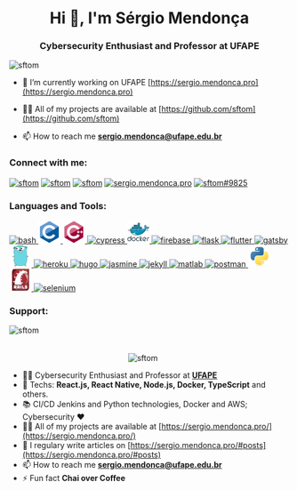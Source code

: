 <h1 align="center">Hi 👋, I'm Sérgio Mendonça</h1>
<h3 align="center">Cybersecurity Enthusiast and Professor at UFAPE</h3>

<p align="left"> <img src="https://komarev.com/ghpvc/?username=sftom&label=Profile%20views&color=0e75b6&style=flat" alt="sftom" /> </p>

- 🔭 I’m currently working on UFAPE [https://sergio.mendonca.pro](https://sergio.mendonca.pro)

- 👨‍💻 All of my projects are available at [https://github.com/sftom](https://github.com/sftom)

- 📫 How to reach me **sergio.mendonca@ufape.edu.br**

<h3 align="left">Connect with me:</h3>
<p align="left">
<a href="https://dev.to/sftom" target="blank"><img align="center" src="https://cdn.jsdelivr.net/npm/simple-icons@3.0.1/icons/dev-dot-to.svg" alt="sftom" height="30" width="40" /></a>
<a href="https://twitter.com/sftom" target="blank"><img align="center" src="https://raw.githubusercontent.com/rahuldkjain/github-profile-readme-generator/master/src/images/icons/Social/twitter.svg" alt="sftom" height="30" width="40" /></a>
<a href="https://stackoverflow.com/users/sftom" target="blank"><img align="center" src="https://raw.githubusercontent.com/rahuldkjain/github-profile-readme-generator/master/src/images/icons/Social/stack-overflow.svg" alt="sftom" height="30" width="40" /></a>
<a href="https://instagram.com/sergio.mendonca.pro" target="blank"><img align="center" src="https://raw.githubusercontent.com/rahuldkjain/github-profile-readme-generator/master/src/images/icons/Social/instagram.svg" alt="sergio.mendonca.pro" height="30" width="40" /></a>
<a href="https://discord.gg/sftom#9825" target="blank"><img align="center" src="https://raw.githubusercontent.com/rahuldkjain/github-profile-readme-generator/master/src/images/icons/Social/discord.svg" alt="sftom#9825" height="30" width="40" /></a>
</p>

<h3 align="left">Languages and Tools:</h3>
<p align="left"> <a href="https://www.gnu.org/software/bash/" target="_blank"> <img src="https://www.vectorlogo.zone/logos/gnu_bash/gnu_bash-icon.svg" alt="bash" width="40" height="40"/> </a> <a href="https://www.cprogramming.com/" target="_blank"> <img src="https://raw.githubusercontent.com/devicons/devicon/master/icons/c/c-original.svg" alt="c" width="40" height="40"/> </a> <a href="https://www.w3schools.com/cpp/" target="_blank"> <img src="https://raw.githubusercontent.com/devicons/devicon/master/icons/cplusplus/cplusplus-original.svg" alt="cplusplus" width="40" height="40"/> </a> <a href="https://www.cypress.io" target="_blank"> <img src="https://raw.githubusercontent.com/simple-icons/simple-icons/6e46ec1fc23b60c8fd0d2f2ff46db82e16dbd75f/icons/cypress.svg" alt="cypress" width="40" height="40"/> </a> <a href="https://www.docker.com/" target="_blank"> <img src="https://raw.githubusercontent.com/devicons/devicon/master/icons/docker/docker-original-wordmark.svg" alt="docker" width="40" height="40"/> </a> <a href="https://firebase.google.com/" target="_blank"> <img src="https://www.vectorlogo.zone/logos/firebase/firebase-icon.svg" alt="firebase" width="40" height="40"/> </a> <a href="https://flask.palletsprojects.com/" target="_blank"> <img src="https://www.vectorlogo.zone/logos/pocoo_flask/pocoo_flask-icon.svg" alt="flask" width="40" height="40"/> </a> <a href="https://flutter.dev" target="_blank"> <img src="https://www.vectorlogo.zone/logos/flutterio/flutterio-icon.svg" alt="flutter" width="40" height="40"/> </a> <a href="https://www.gatsbyjs.com/" target="_blank"> <img src="https://www.vectorlogo.zone/logos/gatsbyjs/gatsbyjs-icon.svg" alt="gatsby" width="40" height="40"/> </a> <a href="https://golang.org" target="_blank"> <img src="https://raw.githubusercontent.com/devicons/devicon/master/icons/go/go-original.svg" alt="go" width="40" height="40"/> </a> <a href="https://heroku.com" target="_blank"> <img src="https://www.vectorlogo.zone/logos/heroku/heroku-icon.svg" alt="heroku" width="40" height="40"/> </a> <a href="https://gohugo.io/" target="_blank"> <img src="https://api.iconify.design/logos-hugo.svg" alt="hugo" width="40" height="40"/> </a> <a href="https://jasmine.github.io/" target="_blank"> <img src="https://www.vectorlogo.zone/logos/jasmine/jasmine-icon.svg" alt="jasmine" width="40" height="40"/> </a> <a href="https://jekyllrb.com/" target="_blank"> <img src="https://www.vectorlogo.zone/logos/jekyllrb/jekyllrb-icon.svg" alt="jekyll" width="40" height="40"/> </a> <a href="https://www.mathworks.com/" target="_blank"> <img src="https://upload.wikimedia.org/wikipedia/commons/2/21/Matlab_Logo.png" alt="matlab" width="40" height="40"/> </a> <a href="https://postman.com" target="_blank"> <img src="https://www.vectorlogo.zone/logos/getpostman/getpostman-icon.svg" alt="postman" width="40" height="40"/> </a> <a href="https://www.python.org" target="_blank"> <img src="https://raw.githubusercontent.com/devicons/devicon/master/icons/python/python-original.svg" alt="python" width="40" height="40"/> </a> <a href="https://rubyonrails.org" target="_blank"> <img src="https://raw.githubusercontent.com/devicons/devicon/master/icons/rails/rails-original-wordmark.svg" alt="rails" width="40" height="40"/> </a> <a href="https://www.selenium.dev" target="_blank"> <img src="https://raw.githubusercontent.com/detain/svg-logos/780f25886640cef088af994181646db2f6b1a3f8/svg/selenium-logo.svg" alt="selenium" width="40" height="40"/> </a> </p>

<h3 align="left">Support:</h3>
<p><a href="https://www.buymeacoffee.com/sftom"> <img align="left" src="https://cdn.buymeacoffee.com/buttons/v2/default-yellow.png" height="50" width="210" alt="sftom" /></a></p><br><br>

<p>&nbsp;<img align="center" src="https://github-readme-stats.vercel.app/api?username=sftom&show_icons=true&locale=en" alt="sftom" /></p>

- :office_worker: Cybersecurity Enthusiast and Professor at [**UFAPE**](http://www.ufape.edu.br)
- :blue_heart: Techs: **React.js, React Native, Node.js, Docker, TypeScript** and others.
- :books: CI/CD Jenkins and Python technologies, Docker and AWS; Cybersecurity :heart:
- 👨‍💻 All of my projects are available at [https://sergio.mendonca.pro/](https://sergio.mendonca.pro/)
- 📝 I regulary write articles on [https://sergio.mendonca.pro/#posts](https://sergio.mendonca.pro/#posts)
- 📫 How to reach me **sergio.mendonca@ufape.edu.br**
- ⚡ Fun fact **Chai over Coffee**
